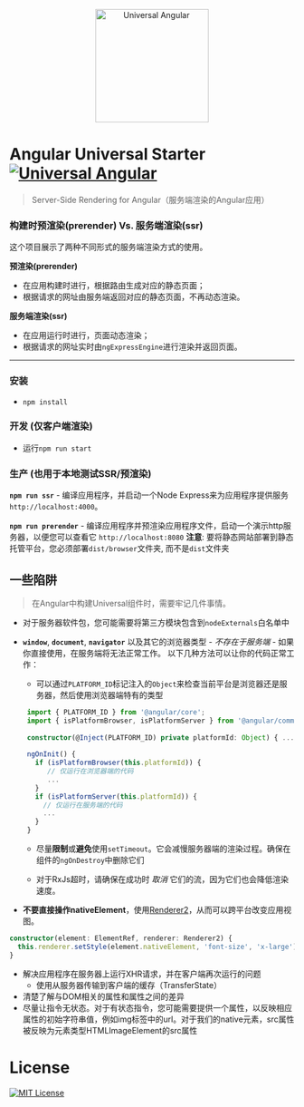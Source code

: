 <p align="center">
  <img src="https://cloud.githubusercontent.com/assets/1016365/10639063/138338bc-7806-11e5-8057-d34c75f3cafc.png" alt="Universal Angular" height="200"/>
</p>

# Angular Universal Starter [![Universal Angular](https://img.shields.io/badge/universal-angular2-brightgreen.svg?style=flat)](https://github.com/angular/universal)

> Server-Side Rendering for Angular（服务端渲染的Angular应用）

### 构建时预渲染(prerender) Vs. 服务端渲染(ssr)

这个项目展示了两种不同形式的服务端渲染方式的使用。

**预渲染(prerender)** 

* 在应用构建时进行，根据路由生成对应的静态页面；
* 根据请求的网址由服务端返回对应的静态页面，不再动态渲染。

**服务端渲染(ssr)**

* 在应用运行时进行，页面动态渲染；
* 根据请求的网址实时由`ngExpressEngine`进行渲染并返回页面。

---

### 安装

* `npm install`

### 开发 (仅客户端渲染)

* 运行`npm run start`

### 生产 (也用于本地测试SSR/预渲染)

**`npm run ssr`** - 编译应用程序，并启动一个Node Express来为应用程序提供服务 `http://localhost:4000`。

**`npm run prerender`** - 编译应用程序并预​​渲染应用程序文件，启动一个演示http服务器，以便您可以查看它 `http://localhost:8080`
**注意**: 要将静态网站部署到静态托管平台，您必须部署`dist/browser`文件夹, 而不是`dist`文件夹


## 一些陷阱

> 在Angular中构建Universal组件时，需要牢记几件事情。

 - 对于服务器软件包，您可能需要将第三方模块包含到`nodeExternals`白名单中

 - **`window`**, **`document`**, **`navigator`** 以及其它的浏览器类型 - _不存在于服务端_ - 如果你直接使用，在服务端将无法正常工作。 以下几种方法可以让你的代码正常工作：
 
    - 可以通过`PLATFORM_ID`标记注入的`Object`来检查当前平台是浏览器还是服务器，然后使用浏览器端特有的类型
    
    ```typescript
     import { PLATFORM_ID } from '@angular/core';
     import { isPlatformBrowser, isPlatformServer } from '@angular/common';
     
     constructor(@Inject(PLATFORM_ID) private platformId: Object) { ... }
     
     ngOnInit() {
       if (isPlatformBrowser(this.platformId)) {
          // 仅运行在浏览器端的代码
          ...
       }
       if (isPlatformServer(this.platformId)) {
         // 仅运行在服务端的代码
         ...
       }
     }
    ```
    
     - 尽量**限制**或**避免**使用`setTimeout`。它会减慢服务器端的渲染过程。确保在组件的`ngOnDestroy`中删除它们
     
     - 对于RxJs超时，请确保在成功时 _取消_ 它们的流，因为它们也会降低渲染速度。
   
 - **不要直接操作nativeElement**，使用[Renderer2](https://angular.io/api/core/Renderer2)，从而可以跨平台改变应用视图。
 
```typescript
constructor(element: ElementRef, renderer: Renderer2) {
  this.renderer.setStyle(element.nativeElement, 'font-size', 'x-large');
}
```

 - 解决应用程序在服务器上运行XHR请求，并在客户端再次运行的问题
    - 使用从服务器传输到客户端的缓存（TransferState）
 - 清楚了解与DOM相关的属性和属性之间的差异
 - 尽量让指令无状态。对于有状态指令，您可能需要提供一个属性，以反映相应属性的初始字符串值，例如img标签中的url。对于我们的native元素，src属性被反映为元素类型HTMLImageElement的src属性

# License
[![MIT License](https://img.shields.io/badge/license-MIT-blue.svg?style=flat)](/LICENSE)
